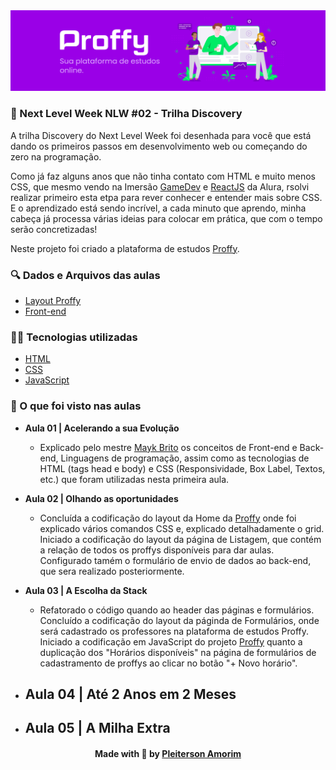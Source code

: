 <img src="./assets/proffy-banner.png">

### 🚀 Next Level Week NLW #02 - Trilha Discovery

A trilha Discovery do Next Level Week foi desenhada para você que está dando os primeiros passos em desenvolvimento web ou começando do zero na programação.

Como já faz alguns anos que não tinha contato com HTML e muito menos CSS, que mesmo vendo na Imersão [GameDev](https://editor.p5js.org/pleiterson/embed/1RMkKmkOm) e [ReactJS](https://pleiflix.vercel.app) da Alura, rsolvi realizar primeiro esta etpa para rever conhecer e entender mais sobre CSS. E o aprendizado está sendo incrível, a cada minuto que aprendo, minha cabeça já processa várias ideias para colocar em prática, que com o tempo serão concretizadas!

Neste projeto foi criado a plataforma de estudos [Proffy](https://proffydiscovery-theta.vercel.app/).

### 🔍 Dados e Arquivos das aulas

- [Layout Proffy](https://www.notion.so/Layout-Proffy-624823e996bd4178ab3cd593227773f7)
- [Front-end](https://www.notion.so/Front-end-b41c3de7b397473bac6a7569eb76e42e)

### 👨‍💻 Tecnologias utilizadas

- [HTML](https://developer.mozilla.org/en-US/docs/Glossary/HTML)
- [CSS](https://developer.mozilla.org/en-US/docs/Web/CSS)
- [JavaScript](https://developer.mozilla.org/en-US/docs/Web/JavaScript)

### 🚀 O que foi visto nas aulas

- **Aula 01 | Acelerando a sua Evolução**
  - Explicado pelo mestre [Mayk Brito](https://www.linkedin.com/in/maykbrito/) os conceitos de Front-end e Back-end, Linguagens de programação, assim como as tecnologias de HTML (tags head e body) e CSS (Responsividade, Box Label, Textos, etc.) que foram utilizadas nesta primeira aula.

- **Aula 02 | Olhando as oportunidades**
  - Concluída a codificação do layout da Home da [Proffy](https://proffydiscovery-theta.vercel.app/) onde foi explicado vários comandos CSS e, explicado detalhadamente o grid.
  Iniciado a codificação do layout da página de Listagem, que contém a relação de todos os proffys disponíveis para dar aulas. Configurado tamém o formulário de envio de dados ao back-end, que sera realizado posteriormente.

- **Aula 03 | A Escolha da Stack**
  - Refatorado o código quando ao header das páginas e formulários. Concluído a codificação do layout da páginda de Formulários, onde será cadastrado os professores na plataforma de estudos Proffy.
  Iniciado a codificação em JavaScript do projeto [Proffy](https://proffydiscovery-theta.vercel.app/) quanto a duplicação dos "Horários disponíveis" na página de formulários de cadastramento de proffys ao clicar no botão "+ Novo horário".

- **Aula 04 | Até 2 Anos em 2 Meses**
  - 

- **Aula 05 | A Milha Extra**
  - 
  

<h4 align=center>Made with 💜 by <a href="https://www.linkedin.com/in/pleiterson/">Pleiterson Amorim</a></h4>